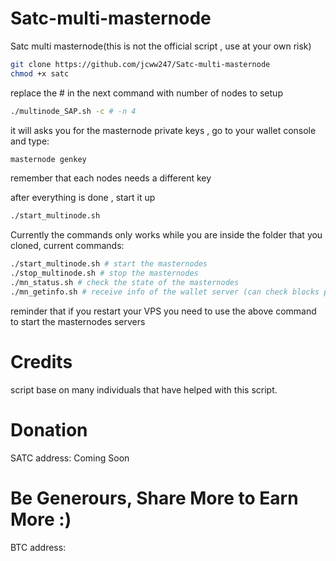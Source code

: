 # Satc-multi-masternode
Satc multi masternode(this is not the official script , use at your own risk)

```bash
git clone https://github.com/jcww247/Satc-multi-masternode
chmod +x satc 
```
replace the # in the next command with number of nodes to setup
```bash
./multinode_SAP.sh -c # -n 4
```
it will asks you for the masternode private keys , go to your wallet console and type: 
```bash 
masternode genkey
``` 
remember that each nodes needs a different key

after everything is done , start it up 
```bash 
./start_multinode.sh
```

Currently the commands only works while you are inside the folder that you cloned, current commands:
```bash 
./start_multinode.sh # start the masternodes
./stop_multinode.sh # stop the masternodes
./mn_status.sh # check the state of the masternodes
./mn_getinfo.sh # receive info of the wallet server (can check blocks progress as well from here)
```

reminder that if you restart your VPS you need to use the above command to start the masternodes servers 
# Credits
script base on many individuals that have helped with this script.

# Donation
SATC address: Coming Soon

# Be Generours, Share More to Earn More :)
BTC  address: 
